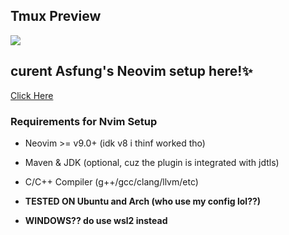## Tmux Preview

<p><img src="https://github.com/asfung/configuration/blob/main/image/image_1.png?raw=true" /></p>

## curent Asfung's Neovim setup here!✨
[Click Here](https://github.com/asfung/configuration/tree/main/nvim)

### Requirements for Nvim Setup
- Neovim >= v9.0+ (idk v8 i thinf worked tho)
- Maven & JDK (optional, cuz the plugin is integrated with jdtls)
- C/C++ Compiler (g++/gcc/clang/llvm/etc)

- <b>TESTED ON Ubuntu and Arch (who use my config lol??)</b>
- <b>WINDOWS?? do use wsl2 instead</b>



